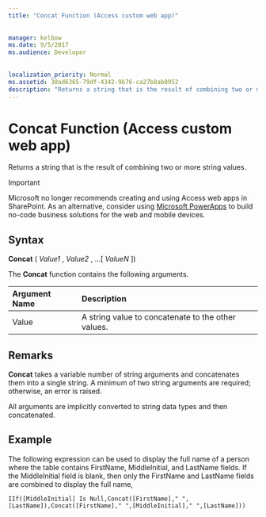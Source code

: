 ```yaml
---
title: "Concat Function (Access custom web app)"
  
  
manager: kelbow
ms.date: 9/5/2017
ms.audience: Developer
 
  
localization_priority: Normal
ms.assetid: 38ad6365-79df-4342-9b76-ca27b8ab8952
description: "Returns a string that is the result of combining two or more string values."
---
```


# Concat Function (Access custom web app)

Returns a string that is the result of combining two or more string values.
  
> [!IMPORTANT]
> Microsoft no longer recommends creating and using Access web apps in SharePoint. As an alternative, consider using [Microsoft PowerApps](https://powerapps.microsoft.com/en-us/) to build no-code business solutions for the web and mobile devices. 
  
## Syntax

 **Concat** (  *Value1*  ,  *Value2*  , …[  *ValueN*  ]) 
  
The **Concat** function contains the following arguments. 
  
|**Argument Name**|**Description**|
|:-----|:-----|
|Value  <br/> |A string value to concatenate to the other values.  <br/> |
   
## Remarks

 **Concat** takes a variable number of string arguments and concatenates them into a single string. A minimum of two string arguments are required; otherwise, an error is raised. 
  
All arguments are implicitly converted to string data types and then concatenated.
  
## Example

The following expression can be used to display the full name of a person where the table contains FirstName, MiddleInitial, and LastName fields. If the MiddleInitial field is blank, then only the FirstName and LastName fields are combined to display the full name,
  
```
IIf([MiddleInitial] Is Null,Concat([FirstName]," ",[LastName]),Concat([FirstName]," ",[MiddleInitial]," ",[LastName]))
```


